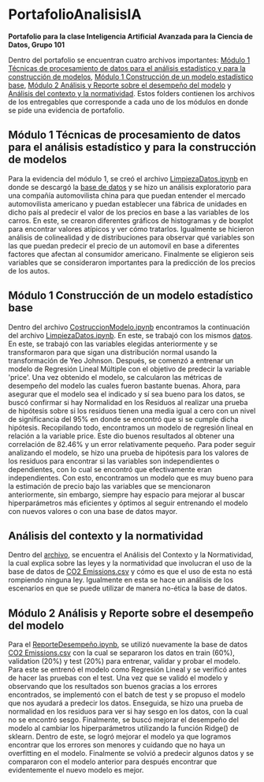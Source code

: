 # PortafolioAnalisisIA
**Portafolio para la clase Inteligencia Artificial Avanzada para la Ciencia de Datos, Grupo 101**


Dentro del portafolio se encuentran cuatro archivos importantes: [Módulo 1 Técnicas de procesamiento de datos para el análisis estadístico y para la construcción de modelos](LimpiezaDatos.ipynb), [Módulo 1 Construcción de un modelo estadístico base](ConstruccionModelo.ipynb), [Módulo 2 Análisis y Reporte sobre el desempeño del modelo](ReporteDesempeño.ipynb) y [Análisis del contexto y la normatividad](Análisis_del_Contexto_y_la_Normatividad_-2.pdf). Estos folders contienen los archivos de los entregables que corresponde a cada uno de los módulos en donde se pide una evidencia de portafolio. 



## Módulo 1 Técnicas de procesamiento de datos para el análisis estadístico y para la construcción de modelos
Para la evidencia del módulo 1, se creó el archivo [LimpiezaDatos.ipynb](LimpiezaDatos.ipynb) en donde se descargó la [base de datos](precios_autos-2.csv) y se hizo un análisis exploratorio para una compañía automovilista china para que puedan entender el mercado automovilista americano y puedan establecer una fábrica de unidades en dicho país al predecir el valor de los precios en base a las variables de los carros. En este, se crearon diferentes gráficos de histogramas y de boxplot para encontrar valores atípicos y ver cómo tratarlos. Igualmente se hicieron análisis de colinealidad y de distribuciones para observar qué variables son las que puedan predecir el precio de un automovil en base a diferentes factores que afectan al consumidor americano. Finalmente se eligieron seis variables que se consideraron importantes para la predicción de los precios de los autos.



## Módulo 1 Construcción de un modelo estadístico base
Dentro del archivo [CostruccionModelo.ipynb](ConstruccionModelo.ipynb) encontramos la continuación del archivo [LimpiezaDatos.ipynb](LimpiezaDatos.ipynb). En este, se trabajó con los mismos [datos](precios_autos-2.csv). En este, se trabajó con las variables elegidas anteriormente y se transformaron para que sigan una distribución normal usando la transformación de Yeo Johnson. Después, se comenzó a entrenar un modelo de Regresión Lineal Múltiple con el objetivo de predecir la variable 'price'. Una vez obtenido el modelo, se calcularon las métricas de desempeño del modelo las cuales fueron bastante buenas. Ahora, para asegurar que el modelo sea el indicado y sí sea bueno para los datos, se buscó confirmar si hay Normalidad en los Residuos al realizar una prueba de hipótesis sobre si los residuos tienen una media igual a cero con un nivel de significancia del 95% en donde se encontró que si se cumple dicha hipótesis. Recopilando todo, encontramos un modelo de regresión lineal en relación a la variable price. Este dio buenos resultados al obtener una correlación de 82.46% y un error relativamente pequeño. Para poder seguir analizando el modelo, se hizo una prueba de hipótesis para los valores de los residuos para encontrar si las variables son independientes o dependientes, con lo cual se encontró que efectivamente eran independientes. Con esto, encontramos un modelo que es muy bueno para la estimación de precio bajo las variables que se mencionaron anteriormente, sin embargo, siempre hay espacio para mejorar al buscar hiperparámetros más eficientes y óptimos al seguir entrenando el modelo con nuevos valores o con una base de datos mayor. 



## Análisis del contexto y la normatividad
Dentro del [archivo](Análisis_del_Contexto_y_la_Normatividad_-2.pdf), se encuentra el Análisis del Contexto y la Normatividad, la cual explica sobre las leyes y la normatividad que involucran el uso de la base de datos de [CO2 Emissions.csv](https://www.kaggle.com/datasets/bhuviranga/co2-emissions?select=CO2+Emissions.csv) y cómo es que el uso de esta no está rompiendo ninguna ley. Igualmente en esta se hace un análisis de los escenarios en que se puede utilizar de manera no-ética la base de datos.



## Módulo 2 Análisis y Reporte sobre el desempeño del modelo
Para el [ReporteDesempeño.ipynb](ReporteDesempeño.ipynb), se utilizó nuevamente la base de datos [CO2 Emissions.csv](https://www.kaggle.com/datasets/bhuviranga/co2-emissions?select=CO2+Emissions.csv) con la cual se separaron los datos en train (60%), validation (20%) y test (20%) para entrenar, validar y probar el modelo. Para este se entrenó el modelo como Regresión Lineal y se verificó antes de hacer las pruebas con el test. Una vez que se validó el modelo y observando que los resultados son buenos gracias a los errores encontrados, se implementó con el batch de test y se propuso el modelo que nos ayudará a predecir los datos. Enseguida, se hizo una prueba de normalidad en los residuos para ver si hay sesgo en los datos, con la cual no se encontró sesgo. Finalmente, se buscó mejorar el desempeño del modelo al cambiar los hiperparámetros utilizando la función Ridge() de sklearn. Dentro de este, se logró mejorar el modelo ya que logramos encontrar que los errores son menores y cuidando que no haya un overfitting en el modelo. Finalmente se volvió a predecir algunos datos y se compararon con el modelo anterior para después encontrar que evidentemente el nuevo modelo es mejor.
